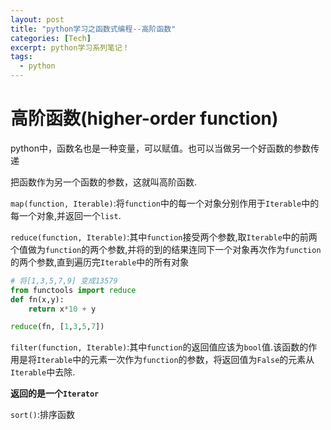 ```yaml
---
layout: post
title: "python学习之函数式编程--高阶函数"
categories: [Tech]
excerpt: python学习系列笔记！
tags:
  - python
---
```


# 高阶函数(higher-order function)

python中，函数名也是一种变量，可以赋值。也可以当做另一个好函数的参数传递

把函数作为另一个函数的参数，这就叫高阶函数.

`map(function, Iterable)`:将`function`中的每一个对象分别作用于`Iterable`中的每一个对象,并返回一个`list`.


`reduce(function, Iterable)`:其中`function`接受两个参数,取`Iterable`中的前两个值做为`function`的两个参数,并将的到的结果连同下一个对象再次作为`function`的两个参数,直到遍历完`Iterable`中的所有对象


```python
# 将[1,3,5,7,9] 变成13579
from functools import reduce
def fn(x,y):
    return x*10 + y

reduce(fn, [1,3,5,7])
```

`filter(function, Iterable)`:其中`function`的返回值应该为`bool`值.该函数的作用是将`Iterable`中的元素一次作为`function`的参数，将返回值为`False`的元素从`Iterable`中去除.

**返回的是一个`Iterator`**


`sort()`:排序函数
